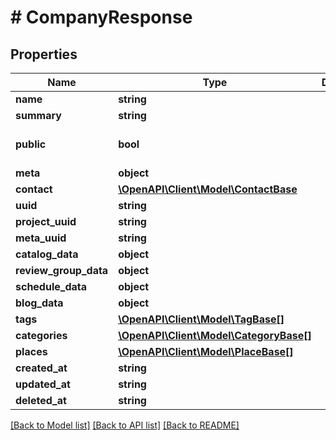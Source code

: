 # # CompanyResponse

## Properties

Name | Type | Description | Notes
------------ | ------------- | ------------- | -------------
**name** | **string** |  | [optional]
**summary** | **string** |  | [optional]
**public** | **bool** |  | [optional] [default to true]
**meta** | **object** |  | [optional]
**contact** | [**\OpenAPI\Client\Model\ContactBase**](ContactBase.md) |  | [optional]
**uuid** | **string** |  |
**project_uuid** | **string** |  | [optional]
**meta_uuid** | **string** |  | [optional]
**catalog_data** | **object** |  | [optional]
**review_group_data** | **object** |  | [optional]
**schedule_data** | **object** |  | [optional]
**blog_data** | **object** |  | [optional]
**tags** | [**\OpenAPI\Client\Model\TagBase[]**](TagBase.md) |  | [optional]
**categories** | [**\OpenAPI\Client\Model\CategoryBase[]**](CategoryBase.md) |  | [optional]
**places** | [**\OpenAPI\Client\Model\PlaceBase[]**](PlaceBase.md) |  | [optional]
**created_at** | **string** |  | [optional]
**updated_at** | **string** |  | [optional]
**deleted_at** | **string** |  | [optional]

[[Back to Model list]](../../README.md#models) [[Back to API list]](../../README.md#endpoints) [[Back to README]](../../README.md)
